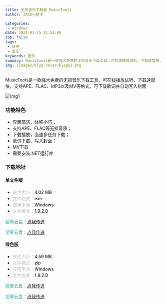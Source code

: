 ```yaml
---
title: 无损音乐下载器 MusicTools
author: JACK小桔子

categories: 
 - Windows
date: 2021-01-15 21:52:09
top: false
tags: 
 - 软件
 - 音乐
keywords: 音乐
summary: MusicTools是一款强大免费的无损音乐下载工具，可在线播放试听、下载速度快，支持APE、FLAC、MP3以及MV等格式，可下载歌词并自动写入封面
img: /images/blog-cover/blog63.png
---
```

MusicTools是一款强大免费的无损音乐下载工具，可在线播放试听、下载速度快，支持APE、FLAC、MP3以及MV等格式，可下载歌词并自动写入封面

![img1](/images/blog/blog63/img1.png "© JACK小桔子")

### 功能特色
* 界面简洁，体积小巧；
* 支持APE、FLAC等无损音质；
* 下载播放，高速多任务下载；
* 歌词下载、写入封面；
* MV下载
* 需要安装.NET运行库

### 下载地址
#### 单文件版
* <font color = #bcbcbc>软件大小：</font><font color = #000000>4.02 MB</font>
* <font color = #bcbcbc>文件格式：</font><font color = #000000>exe</font>
* <font color = #bcbcbc>应用平台：</font><font color = #000000>Windows</font>
* <font color = #bcbcbc>文件版本：</font><font color = #000000>1.9.2.0</font>

<font color = #26a59a>蓝奏云盘：</font>[点我传送](https://xjz3103.lanzoux.com/iz0ZEkfzrah)

<font color = #26a59a>坚果云盘：</font>[点我传送](https://www.jianguoyun.com/p/DX_cpQQQ8tX5CBie_NkD)

#### 绿色版
* <font color = #bcbcbc>软件大小：</font><font color = #000000>4.59 MB</font>
* <font color = #bcbcbc>文件格式：</font><font color = #000000>zip</font>
* <font color = #bcbcbc>应用平台：</font><font color = #000000>Windows</font>
* <font color = #bcbcbc>文件版本：</font><font color = #000000>1.9.2.0</font>

<font color = #26a59a>蓝奏云盘：</font>[点我传送](https://xjz3103.lanzoux.com/i5xAfkfzrif)

<font color = #26a59a>坚果云盘：</font>[点我传送](https://www.jianguoyun.com/p/DWP4lukQ8tX5CBid_NkD)